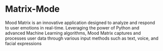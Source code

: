 # Matrix-Mode
Mood Matrix is an innovative application designed to analyze and respond to user emotions in  real-time. Leveraging the power of Python and advanced Machine Learning algorithms, Mood Matrix captures and processes user data through various input methods such as text, voice, and  facial expressions
